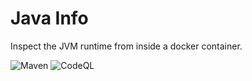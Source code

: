 # Java Info

Inspect the JVM runtime from inside a docker container.

![Maven](https://github.com/thomasleplus/docker-java-info/workflows/Maven/badge.svg)
![CodeQL](https://github.com/thomasleplus/docker-java-info/workflows/CodeQL/badge.svg)

